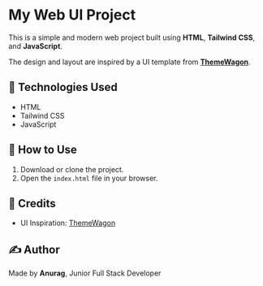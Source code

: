 # My Web UI Project

This is a simple and modern web project built using **HTML**, **Tailwind CSS**, and **JavaScript**.

The design and layout are inspired by a UI template from **[ThemeWagon](https://themewagon.com/)**.

## 🔧 Technologies Used

- HTML
- Tailwind CSS
- JavaScript

## 📁 How to Use

1. Download or clone the project.
2. Open the `index.html` file in your browser.

## 🙌 Credits

- UI Inspiration: [ThemeWagon](https://themewagon.github.io/Next.js-Tailwind-CSS-Portfolio-Template/)

## ✍️ Author

Made by **Anurag**, Junior Full Stack Developer
